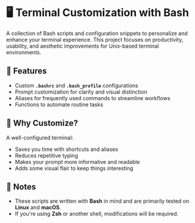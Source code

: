 # 🖥️ Terminal Customization with Bash


A collection of Bash scripts and configuration snippets to personalize and enhance your terminal experience. This project focuses on productivity, usability, and aesthetic improvements for Unix-based terminal environments.


## 📌 Features

- Custom **`.bashrc`** and **`.bash_profile`** configurations  
- Prompt customization for clarity and visual distinction  
- Aliases for frequently used commands to streamline workflows  
- Functions to automate routine tasks


## 🧠 Why Customize?

A well-configured terminal:
- Saves you time with shortcuts and aliases  
- Reduces repetitive typing  
- Makes your prompt more informative and readable  
- Adds some visual flair to keep things interesting


## 📌 Notes

- These scripts are written with **Bash** in mind and are primarily tested on **Linux** and **macOS**.
- If you're using **Zsh** or another shell, modifications will be required.
